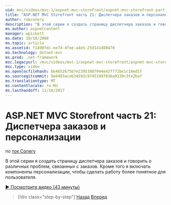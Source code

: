 ```yaml
---
uid: mvc/videos/mvc-1/aspnet-mvc-storefront/aspnet-mvc-storefront-part-21-order-manager-and-personalization
title: "ASP.NET MVC Storefront часть 21: Диспетчера заказов и персонализации | Документы Microsoft"
author: robconery
description: "В этой серии я создать страницу диспетчера заказов и говорить о различных проблем, связанных с заказов. Помимо этого я включать компоненты персонализации..."
ms.author: aspnetcontent
manager: wpickett
ms.date: 10/16/2008
ms.topic: article
ms.assetid: f1490fdc-ee7d-4fee-a4e5-25d141d88478
ms.technology: dotnet-mvc
ms.prod: .net-framework
msc.legacyurl: /mvc/videos/mvc-1/aspnet-mvc-storefront/aspnet-mvc-storefront-part-21-order-manager-and-personalization
msc.type: video
ms.openlocfilehash: bb4652675b7e23953807044e42f771be1c10ed1f
ms.sourcegitcommit: 9a9483aceb34591c97451997036a9120c3fe2baf
ms.translationtype: MT
ms.contentlocale: ru-RU
ms.lasthandoff: 11/10/2017
---
```

<a name="aspnet-mvc-storefront-part-21-order-manager-and-personalization"></a>ASP.NET MVC Storefront часть 21: Диспетчера заказов и персонализации
====================
по [ток Conery](https://github.com/robconery)

В этой серии я создать страницу диспетчера заказов и говорить о различных проблем, связанных с заказов. Кроме того я включать компоненты персонализации, чтобы сделать работу более понятное для пользователя.

[&#9654; Посмотрите видео (43 минуты)](https://channel9.msdn.com/Blogs/ASP-NET-Site-Videos/aspnet-mvc-storefront-part-21-order-manager-and-personalization)

>[!div class="step-by-step"]
[Назад](aspnet-mvc-storefront-part-20-logging.md)
[Вперед](aspnet-mvc-storefront-part-22-restructuring-rerouting-and-paypal.md)

